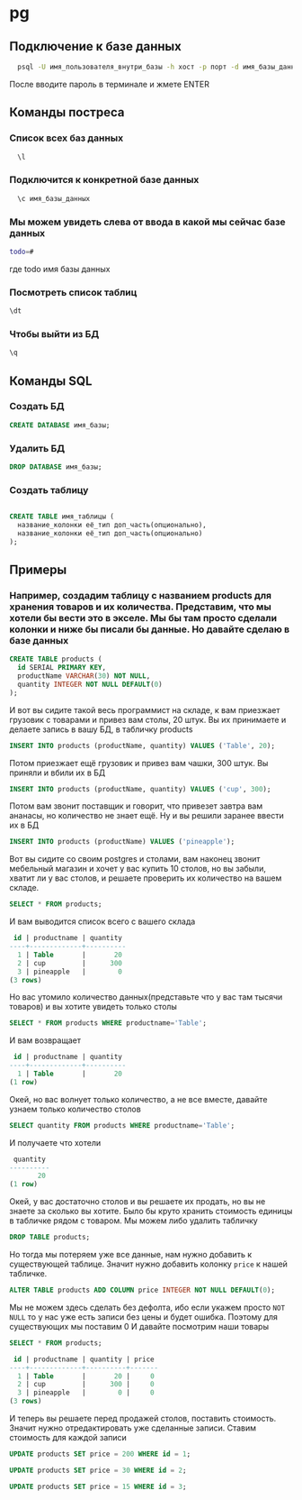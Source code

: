 # pg

## Подключение к базе данных

```bash
  psql -U имя_пользователя_внутри_базы -h хост -p порт -d имя_базы_данных
```
После вводите пароль в терминале и жмете ENTER

## Команды постреса

### Список всех баз данных
```bash
  \l
```
### Подключится к конкретной базе данных
```bash
  \c имя_базы_данных
```
### Мы можем увидеть слева от ввода в какой мы сейчас базе данных
```bash
todo=#
```
где todo имя базы данных
### Посмотреть список таблиц
```bash
\dt
```
### Чтобы выйти из БД
```bash
\q
```

## Команды SQL

### Создать БД
```sql
CREATE DATABASE имя_базы;
```
### Удалить БД
```sql
DROP DATABASE имя_базы;
```
### Создать таблицу
```sql

CREATE TABLE имя_таблицы (
  название_колонки её_тип доп_часть(опционально),
  название_колонки её_тип доп_часть(опционально)
);

```
## Примеры
### Например, создадим таблицу с названием products для хранения товаров и их количества. Представим, что мы хотели бы вести это в экселе. Мы бы там просто сделали колонки и ниже бы писали бы данные. Но давайте сделаю в базе данных

```sql
CREATE TABLE products (
  id SERIAL PRIMARY KEY,
  productName VARCHAR(30) NOT NULL,
  quantity INTEGER NOT NULL DEFAULT(0)
);
```

И вот вы сидите такой весь программист на складе, к вам приезжает грузовик с товарами и привез вам столы, 20 штук. Вы их принимаете и делаете запись в вашу БД, в табличку products

```sql
INSERT INTO products (productName, quantity) VALUES ('Table', 20);
```
Потом приезжает ещё грузовик и привез вам чашки, 300 штук. Вы приняли и вбили их в БД

```sql
INSERT INTO products (productName, quantity) VALUES ('cup', 300);
```

Потом вам звонит поставщик и говорит, что привезет завтра вам ананасы, но количество не знает ещё. Ну и вы решили заранее ввести их в БД

```sql
INSERT INTO products (productName) VALUES ('pineapple');
```


Вот вы сидите со своим postgres и столами, вам наконец звонит мебельный магазин и хочет у вас купить 10 столов, но вы забыли, хватит ли у вас столов, и решаете проверить их количество на вашем складе. 

```sql
SELECT * FROM products;
```
И вам выводится список всего с вашего склада

```sql
 id | productname | quantity
----+-------------+----------
  1 | Table       |       20
  2 | cup         |      300
  3 | pineapple   |        0
(3 rows)
```

Но вас утомило количество данных(представьте что у вас там тысячи товаров) и вы хотите увидеть только столы

```sql
SELECT * FROM products WHERE productname='Table';
```
И вам возвращает
```sql
 id | productname | quantity
----+-------------+----------
  1 | Table       |       20
(1 row)
```

Окей, но вас волнует только количество, а не все вместе, давайте узнаем только количество столов

```sql
SELECT quantity FROM products WHERE productname='Table';
```

И получаете что хотели

```sql
 quantity
----------
       20
(1 row)
```

Окей, у вас достаточно столов и вы решаете их продать, но вы не знаете за сколько вы хотите. Было бы круто хранить стоимость единицы в табличке рядом с товаром. Мы можем либо удалить табличку
```sql
DROP TABLE products;
```
Но тогда мы потеряем уже все данные, нам нужно добавить к существующей таблице. Значит нужно добавить колонку ```price``` к нашей табличке.

```sql
ALTER TABLE products ADD COLUMN price INTEGER NOT NULL DEFAULT(0);
```

Мы не можем здесь сделать без дефолта, ибо если укажем просто ```NOT NULL``` то у нас уже есть записи без цены и будет ошибка. Поэтому для существующих мы поставим 0
И давайте посмотрим наши товары
 

```sql
SELECT * FROM products;
```

```sql
 id | productname | quantity | price
----+-------------+----------+-------
  1 | Table       |       20 |     0
  2 | cup         |      300 |     0
  3 | pineapple   |        0 |     0
(3 rows)
```

И теперь вы решаете перед продажей столов, поставить стоимость. Значит нужно отредактировать уже сделанные записи.
Ставим стоимость для каждой записи

```sql
UPDATE products SET price = 200 WHERE id = 1;
```
```sql
UPDATE products SET price = 30 WHERE id = 2;
```
```sql
UPDATE products SET price = 15 WHERE id = 3;
```


